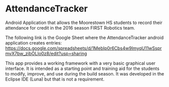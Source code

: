 # AttendanceTracker

Android Application that allows the Moorestown HS students to record their attendance for credit in the 2016 season FIRST Robotics team.

The following link is the Google Sheet where the AttendanceTracker android application creates entries:
https://docs.google.com/spreadsheets/d/1MebIp0r6Cbs4w9lmyqU11wSsprmvX7bw_zibOLIo0z8/edit?usp=sharing

This app provides a working framework with a very basic graphical user interface. It is intended as a starting point and training aid for the students to modify, improve, and use during the build season. It was developed in the Eclipse IDE (Luna) but that is not a requirement.
